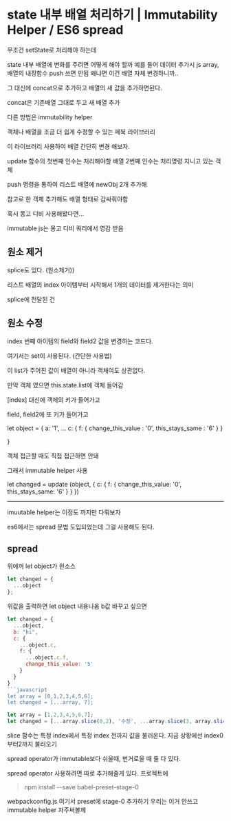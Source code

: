 # state 내부 배열 처리하기 | Immutability Helper / ES6 spread

무조건 setState로 처리해야 하는데

state 내부 배열에 변화를 주려면 어떻게 해야 할까
예를 들어 데이터 추가시 js array, 배열의 내장함수 push 쓰면 안됨
왜냐면 이건 배열 자체 변경하니까..

그 대신에 concat으로 추가하고 배열의 새 값을 추가하면된다.

concat은 기존배열 그대로 두고 새 배열 추가

다른 방법은 immutability helper

객체나 배열을 조금 더 쉽게 수정할 수 있는 페북 라이브러리

이 라이브러리 사용하여 배열 간단히 변경 해보자.

update 함수의 첫번째 인수는 처리해야할 배열
2번째 인수는 처리명령 지니고 있는 객체

push 명령을 통하여 리스트 배열에 newObj 2개 추가해

참고로 한 객체 추가해도 배열 형태로 감싸줘야함

혹시 몽고 디비 사용해봤다면...

immutable js는 몽고 디비 쿼리에서 영감 받음

## 원소 제거

splice도 있다. (원소제거))

리스트 배열의 index 아이템부터 시작해서 1개의 데이터를 제거한다는 의미

splice에 전달된 건


## 원소 수정

index 번째 아이템의 field와 field2 값을 변경하는 코드다.

여기서는 set이 사용된다. (간단한 사용법)

이 list가 주어진 값이 배열이 아니라 객체여도 상관없다.

만약 객체 였으면 this.state.list에 객체 들어감

[index] 대신에 객체의 키가 들어가고

field, field2에 또 키가 들어가고

let object = {
  a: '1',
  ...
  c: {
    f: {
      change_this_value : '0',
      this_stays_same : '6'
    }
  }

}

객체 접근할 때도 직접 접근하면 안돼

그래서 immutable helper 사용

let changed = update (object, {
  c: {
    f: {
      change_this_value: '0',
      this_stays_same: '6'
    }
  }
})

----

imuutable helper는
이정도 까지만 다뤄보자

es6에서는 spread 문법 도입되었는데 그걸 사용해도 된다.

## spread
위에꺼 let object가 원소스

```javascript
let changed = {
  ...object
};
```
위값을 출력하면 let object 내용나옴
b값 바꾸고 싶으면
```javascript
let changed = {
  ...object,
  b: "hi",
  c: {
    ...object.c,
    f: {
      ...object.c.f,
      change_this_value: '5'
    }
  }
}
```javascript
let array = [0,1,2,3,4,5,6];
let changed = [...array, 7];
```

```javascript
let array = [1,2,3,4,5,6,7];
let changed = [...array.slice(0,2), '수정', ...array.slice(3, array.slice())];
```

slice 함수는 특정 index에서 특정 index 전까지 값을 불러온다.
지금 상황에선 index0부터2까지 불러오기

spread operator가 immutable보다 쉬울때, 번거로울 때 둘 다 있다.

spread operator 사용하려면 따로 추가해줄게 있다. 프로젝트에

> npm install --save babel-preset-stage-0

webpackconfig.js
여기서 preset에 stage-0 추가하기
우리는 이거 안쓰고 immutable helper 자주써볼께
